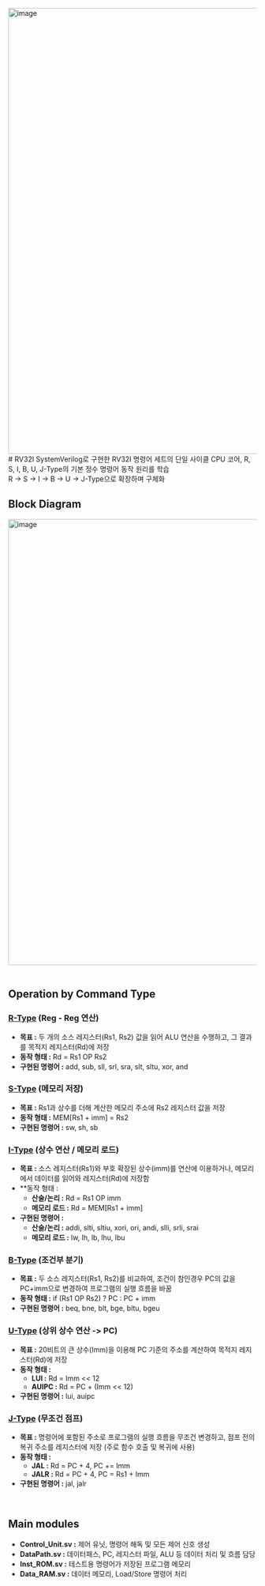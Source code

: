 <img width="1252" height="903" alt="image" src="https://github.com/user-attachments/assets/9f6a0061-7381-438d-94ac-5e984e259367" /># RV32I
SystemVerilog로 구현한 RV32I 명령어 세트의 단일 사이클 CPU 코어, R, S, I, B, U, J-Type의 기본 정수 명령어 동작 원리를 학습 <br>
R -> S -> I -> B -> U -> J-Type으로 확장하며 구체화

## Block Diagram
<div align="conter">
  <img width="1252" height="903" alt="image" src="https://github.com/user-attachments/assets/0e4e7396-b4b6-4ffb-b5c8-14667e1237dd" />
</div>

<br>

## Operation by Command Type
### [R-Type](https://github.com/J-HanRyang/System_Verilog/tree/main/RV32I/%20R_Type) (Reg - Reg 연산)
- **목표 :** 두 개의 소스 레지스터(Rs1, Rs2) 값을 읽어 ALU 연산을 수행하고, 그 결과를 목적지 레지스터(Rd)에 저장
- **동작 형태 :** Rd = Rs1 OP Rs2
- **구현된 명령어 :** add, sub, sll, srl, sra, slt, sltu, xor, and

### [S-Type](https://github.com/J-HanRyang/System_Verilog/tree/main/RV32I/S_Type) (메모리 저장)
- **목표 :** Rs1과 상수를 더해 계산한 메모리 주소에 Rs2 레지스터 값을 저장
- **동작 형태 :** MEM[Rs1 + imm] = Rs2
- **구현된 명령어 :** sw, sh, sb

### [I-Type](https://github.com/J-HanRyang/System_Verilog/tree/main/RV32I/I_Type) (상수 연산 / 메모리 로드)
- **목표 :** 소스 레지스터(Rs1)와 부호 확장된 상수(imm)를 연산에 이용하거나, 메모리에서 데이터를 읽어와 레지스터(Rd)에 저장함
- **동작 형태 :
  - **산술/논리 :** Rd = Rs1 OP imm
  - **메모리 로드 :** Rd = MEM[Rs1 + imm]
- **구현된 명령어 :**
  - **산술/논리 :** addi, slti, sltiu, xori, ori, andi, slli, srli, srai
  - **메모리 로드 :** lw, lh, lb, lhu, lbu

### [B-Type](https://github.com/J-HanRyang/System_Verilog/tree/main/RV32I/B_Type) (조건부 분기)
- **목표 :** 두 소스 레지스터(Rs1, Rs2)를 비교하여, 조건이 참인경우 PC의 값을 PC+imm으로 변경하여 프로그램의 실행 흐름을 바꿈
- **동작 형태 :** if (Rs1 OP Rs2) ? PC : PC + imm
- **구현된 명령어 :** beq, bne, blt, bge, bltu, bgeu

### [U-Type](https://github.com/J-HanRyang/System_Verilog/tree/main/RV32I/U_Type) (상위 상수 연산 -> PC)
- **목표 :** 20비트의 큰 상수(Imm)을 이용해 PC 기준의 주소를 계산하여 목적지 레지스터(Rd)에 저장
- **동작 형태 :**
  - **LUI :** Rd = Imm << 12
  - **AUIPC :** Rd = PC + (Imm << 12)
- **구현된 명령어 :** lui, auipc

### [J-Type](https://github.com/J-HanRyang/System_Verilog/tree/main/RV32I/J_Type) (무조건 점프)
- **목표 :** 명령어에 포함된 주소로 프로그램의 실행 흐름을 무조건 변경하고, 점프 전의 복귀 주소를 레지스터에 저장 (주로 함수 호출 및 복귀에 사용)
- **동작 형태 :**
  - **JAL :**  Rd = PC + 4, PC += Imm
  - **JALR :** Rd = PC + 4, PC = Rs1 + Imm
- **구현된 명령어 :** jal, jalr

<br>

## Main modules
- **Control_Unit.sv :** 제어 유닛, 명령어 해독 및 모든 제어 신호 생성
- **DataPath.sv :** 데이터패스, PC, 레지스터 파일, ALU 등 데이터 처리 및 흐름 담당
- **Inst_ROM.sv :** 테스트용 명령어가 저장된 프로그램 메모리
- **Data_RAM.sv :** 데이터 메모리, Load/Store 명령어 처리
